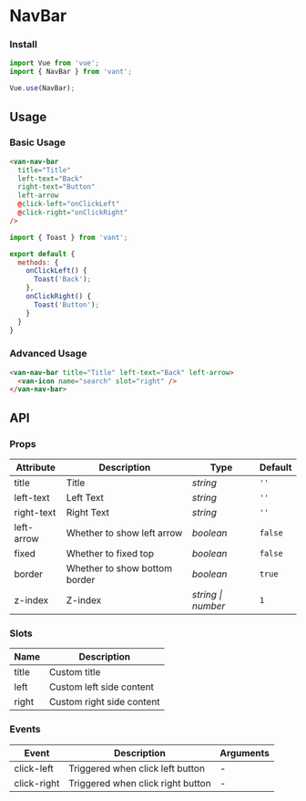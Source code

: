 # NavBar

### Install

```js
import Vue from 'vue';
import { NavBar } from 'vant';

Vue.use(NavBar);
```

## Usage

### Basic Usage

```html
<van-nav-bar
  title="Title"
  left-text="Back"
  right-text="Button"
  left-arrow
  @click-left="onClickLeft"
  @click-right="onClickRight"
/>
```

```js
import { Toast } from 'vant';

export default {
  methods: {
    onClickLeft() {
      Toast('Back');
    },
    onClickRight() {
      Toast('Button');
    }
  }
}
```

### Advanced Usage

```html
<van-nav-bar title="Title" left-text="Back" left-arrow>
  <van-icon name="search" slot="right" />
</van-nav-bar>
```

## API

### Props

| Attribute | Description | Type | Default |
|------|------|------|------|
| title | Title | *string* | `''` |
| left-text | Left Text | *string* | `''` |
| right-text | Right Text | *string* | `''` |
| left-arrow | Whether to show left arrow | *boolean* | `false` |
| fixed | Whether to fixed top | *boolean* | `false` |
| border | Whether to show bottom border | *boolean* | `true` |
| z-index | Z-index | *string \| number* | `1` |

### Slots

| Name | Description |
|------|------|
| title | Custom title |
| left | Custom left side content |
| right | Custom right side content |

### Events

| Event | Description | Arguments |
|------|------|------|
| click-left | Triggered when click left button | - |
| click-right | Triggered when click right button | - |